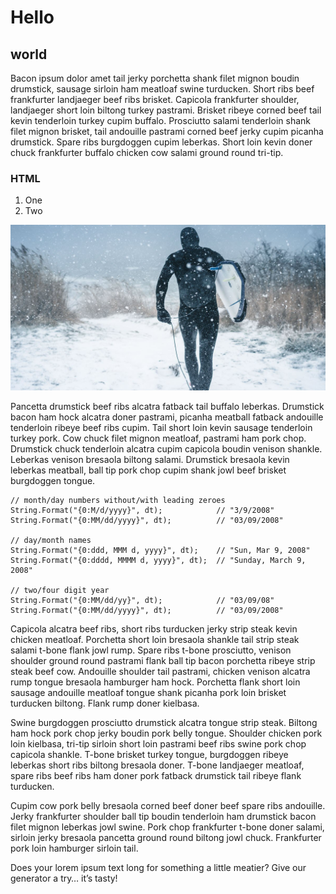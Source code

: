 # Hello

## world

Bacon ipsum dolor amet tail jerky porchetta shank filet mignon boudin drumstick, sausage sirloin ham meatloaf swine turducken. Short ribs beef frankfurter landjaeger beef ribs brisket. Capicola frankfurter shoulder, landjaeger short loin biltong turkey pastrami. Brisket ribeye corned beef tail kevin tenderloin turkey cupim buffalo. Prosciutto salami tenderloin shank filet mignon brisket, tail andouille pastrami corned beef jerky cupim picanha drumstick. Spare ribs burgdoggen cupim leberkas. Short loin kevin doner chuck frankfurter buffalo chicken cow salami ground round tri-tip.

### HTML

1. One
2. Two

![Image alt text](images/johannes-hohls-576796-unsplash.jpg)

Pancetta drumstick beef ribs alcatra fatback tail buffalo leberkas. Drumstick bacon ham hock alcatra doner pastrami, picanha meatball fatback andouille tenderloin ribeye beef ribs cupim. Tail short loin kevin sausage tenderloin turkey pork. Cow chuck filet mignon meatloaf, pastrami ham pork chop. Drumstick chuck tenderloin alcatra cupim capicola boudin venison shankle. Leberkas venison bresaola biltong salami. Drumstick bresaola kevin leberkas meatball, ball tip pork chop cupim shank jowl beef brisket burgdoggen tongue.

```
// month/day numbers without/with leading zeroes
String.Format("{0:M/d/yyyy}", dt);            // "3/9/2008"
String.Format("{0:MM/dd/yyyy}", dt);          // "03/09/2008"

// day/month names
String.Format("{0:ddd, MMM d, yyyy}", dt);    // "Sun, Mar 9, 2008"
String.Format("{0:dddd, MMMM d, yyyy}", dt);  // "Sunday, March 9, 2008"

// two/four digit year
String.Format("{0:MM/dd/yy}", dt);            // "03/09/08"
String.Format("{0:MM/dd/yyyy}", dt);          // "03/09/2008"
```

Capicola alcatra beef ribs, short ribs turducken jerky strip steak kevin chicken meatloaf. Porchetta short loin bresaola shankle tail strip steak salami t-bone flank jowl rump. Spare ribs t-bone prosciutto, venison shoulder ground round pastrami flank ball tip bacon porchetta ribeye strip steak beef cow. Andouille shoulder tail pastrami, chicken venison alcatra rump tongue bresaola hamburger ham hock. Porchetta flank short loin sausage andouille meatloaf tongue shank picanha pork loin brisket turducken biltong. Flank rump doner kielbasa.

Swine burgdoggen prosciutto drumstick alcatra tongue strip steak. Biltong ham hock pork chop jerky boudin pork belly tongue. Shoulder chicken pork loin kielbasa, tri-tip sirloin short loin pastrami beef ribs swine pork chop capicola shankle. T-bone brisket turkey tongue, burgdoggen ribeye leberkas short ribs biltong bresaola doner. T-bone landjaeger meatloaf, spare ribs beef ribs ham doner pork fatback drumstick tail ribeye flank turducken.

Cupim cow pork belly bresaola corned beef doner beef spare ribs andouille. Jerky frankfurter shoulder ball tip boudin tenderloin ham drumstick bacon filet mignon leberkas jowl swine. Pork chop frankfurter t-bone doner salami, sirloin jerky bresaola pancetta ground round biltong jowl chuck. Frankfurter pork loin hamburger sirloin tail.

Does your lorem ipsum text long for something a little meatier? Give our generator a try… it’s tasty!
